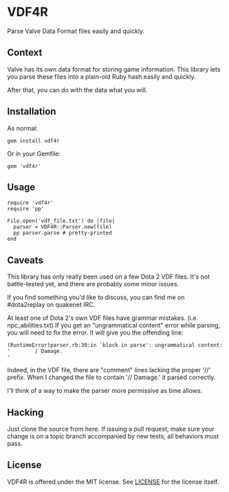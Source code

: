 # VDF4R

Parse Valve Data Format files easily and quickly.


## Context

Valve has its own data format for storing game information. This library lets
you parse these files into a plain-old Ruby hash easily and quickly.

After that, you can do with the data what you will.


## Installation

As normal:

    gem install vdf4r

Or in your Gemfile:

    gem 'vdf4r'


## Usage

    require 'vdf4r'
    require 'pp'

    File.open('vdf_file.txt') do |file|
      parser = VDF4R::Parser.new(file)
      pp parser.parse # pretty-printed
    end


## Caveats

This library has only really been used on a few Dota 2 VDF files. It's not
battle-tested yet, and there are probably some minor issues.

If you find something you'd like to discuss, you can find me on #dota2replay
on quakenet IRC.

At least one of Dota 2's own VDF files have grammar mistakes.
(i.e. npc_abilities.txt) If you get an "ungrammatical content" error while
parsing, you will need to fix the error. It will give you the offending line:

    (RuntimeError)parser.rb:30:in `block in parse': ungrammatical content: '        / Damage.
    '

Indeed, in the VDF file, there are "comment" lines lacking the proper '//'
prefix. When I changed the file to contain '// Damage.' it parsed correctly.

I'll think of a way to make the parser more permissive as time allows.


## Hacking

Just clone the source from here. If issuing a pull request, make sure your
change is on a topic branch accompanied by new tests; all behaviors must pass.


## License

VDF4R is offered under the MIT license. See [LICENSE](https://github.com/skadistats/vdf4r/blob/master/LICENSE)
for the license itself.
